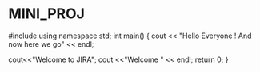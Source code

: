 # MINI_PROJ
#include<iostream>
using namespace std;
int main()
{
  cout << "Hello Everyone ! And now here we go" << endl;

  cout<<"Welcome to JIRA";
  cout <<"Welcome " << endl;
  return 0;
}
